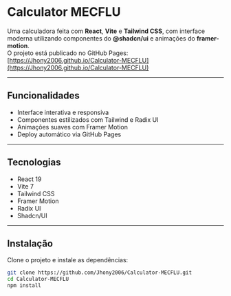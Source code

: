 # Calculator MECFLU

Uma calculadora feita com **React**, **Vite** e **Tailwind CSS**, com interface moderna utilizando componentes do **@shadcn/ui** e animações do **framer-motion**.  
O projeto está publicado no GitHub Pages: [https://Jhony2006.github.io/Calculator-MECFLU](https://Jhony2006.github.io/Calculator-MECFLU)

---

## Funcionalidades

- Interface interativa e responsiva
- Componentes estilizados com Tailwind e Radix UI
- Animações suaves com Framer Motion
- Deploy automático via GitHub Pages

---

## Tecnologias

- React 19
- Vite 7
- Tailwind CSS
- Framer Motion
- Radix UI
- Shadcn/UI

---

## Instalação

Clone o projeto e instale as dependências:

```bash
git clone https://github.com/Jhony2006/Calculator-MECFLU.git
cd Calculator-MECFLU
npm install
